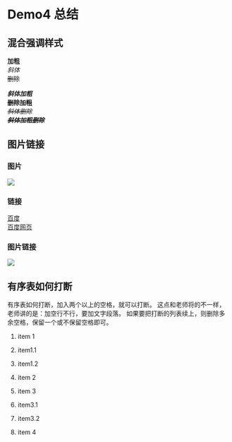 # Demo4 总结

## 混合强调样式
**加粗**  
*斜体*    
~~删除~~

***斜体加粗***  
~~**删除加粗**~~  
*~~斜体删除~~*  
***~~斜体加粗删除~~***

## 图片链接

### 图片
![][baidu_logo]

### 链接
[百度][baidu]  
[百度网页][baidu]

### 图片链接
[![][baidu_logo]][baidu]

## 有序表如何打断
有序表如何打断，加入两个以上的空格，就可以打断。
这点和老师将的不一样，老师讲的是：加空行不行，要加文字段落。
如果要把打断的列表续上，则删除多余空格，保留一个或不保留空格即可。  


1. item 1  
  1. item1.1
  2. item1.2
2. item 2


1. item 3
  2. item3.1
  3. item3.2
4. item 4



<!--定义链接和图片的引用-->
[baidu_logo]: https://www.baidu.com/img/PCtm_d9c8750bed0b3c7d089fa7d55720d6cf.png
[baidu]: https://www.baidu.com